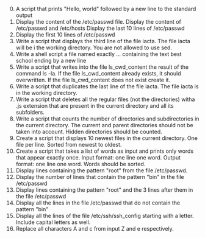 0. A script that prints "Hello, world" followed by a new line to the standard output
2. Display the content of the /etc/passwd file.
Display the content of /etc/passwd and /etc/hosts
Display the last 10 lines of /etc/passwd
5. Display the first 10 lines of /etc/passwd
6. Write a script that displays the third line of the file iacta. The file iacta will be i the working directory. You are not allowed to use sed.
7. Write a shell script a file named exactly ... containing the text best school ending by a new line
8. Write a script that writes into the file ls_cwd_content the result of the command ls -la. If the file ls_cwd_content already exists, it should overwritten. If the file ls_cwd_content does not exist create it.
9. Write a script that duplicates the last line of the file iacta. The file iacta is in the working directory.
10. Write a script that deletes all the regular files (not the directories) witha .js extension that are present in the current directory and all its subfolders.
11. Write a script that counts the number of directories and subdirectories in the current directory. The current and parent directories should not be taken into account. Hidden directories should be counted.
12. Create a script that displays 10 newest files in the current directory. One file per line. Sorted from newest to oldest.
13. Create a script that takes a list of words as input and prints only words that appear exactly once. Input format: one line one word. Output format: one line one word. Words should be sorted.
14. Display lines containing the pattern "root" from the file /etc/passwd.
15. Display the number of lines that contain the pattern "bin" in the file /etc/passwd
16. Display lines containing the pattern "root" and the 3 lines after them in the file /etc/passwd
16. Display all the lines in the file /etc/passwd that do not contain the pattern "bin"
18. Display all the lines of the file /etc/ssh/ssh_config starting with a letter. Include capital letters as well.
19. Replace all characters A and c from input Z and e respectively.
